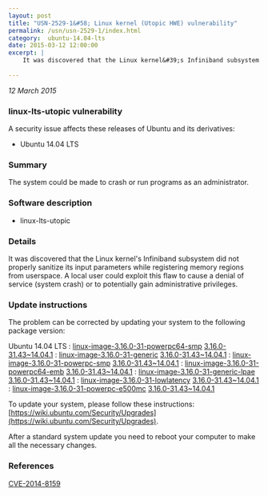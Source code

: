 ```yaml
---
layout: post
title: "USN-2529-1&#58; Linux kernel (Utopic HWE) vulnerability"
permalink: /usn/usn-2529-1/index.html
category:  ubuntu-14.04-lts
date: 2015-03-12 12:00:00
excerpt: |
    It was discovered that the Linux kernel&#39;s Infiniband subsystem did not properly sanitize its input parameters while registering memory regions from userspace. A local user could exploit this flaw to cause a denial of service (system crash) or to potentially gain administrative privileges. 
    
--- 
```

 
 

*12 March 2015*

### linux-lts-utopic vulnerability

A security issue affects these releases of Ubuntu and its derivatives:

* Ubuntu 14.04 LTS

### Summary

The system could be made to crash or run programs as an administrator. 

### Software description

* linux-lts-utopic 

### Details

It was discovered that the Linux kernel&#39;s Infiniband subsystem did not properly sanitize its input parameters while registering memory regions from userspace. A local user could exploit this flaw to cause a denial of service (system crash) or to potentially gain administrative privileges. 

### Update instructions

The problem can be corrected by updating your system to the following package version:

Ubuntu 14.04 LTS
 : [linux-image-3.16.0-31-powerpc64-smp](https://launchpad.net/ubuntu/+source/linux-lts-utopic) <span> [3.16.0-31.43~14.04.1](https://launchpad.net/ubuntu/+source/linux-lts-utopic/3.16.0-31.43~14.04.1) </span> 
 : [linux-image-3.16.0-31-generic](https://launchpad.net/ubuntu/+source/linux-lts-utopic) <span> [3.16.0-31.43~14.04.1](https://launchpad.net/ubuntu/+source/linux-lts-utopic/3.16.0-31.43~14.04.1) </span> 
 : [linux-image-3.16.0-31-powerpc-smp](https://launchpad.net/ubuntu/+source/linux-lts-utopic) <span> [3.16.0-31.43~14.04.1](https://launchpad.net/ubuntu/+source/linux-lts-utopic/3.16.0-31.43~14.04.1) </span> 
 : [linux-image-3.16.0-31-powerpc64-emb](https://launchpad.net/ubuntu/+source/linux-lts-utopic) <span> [3.16.0-31.43~14.04.1](https://launchpad.net/ubuntu/+source/linux-lts-utopic/3.16.0-31.43~14.04.1) </span> 
 : [linux-image-3.16.0-31-generic-lpae](https://launchpad.net/ubuntu/+source/linux-lts-utopic) <span> [3.16.0-31.43~14.04.1](https://launchpad.net/ubuntu/+source/linux-lts-utopic/3.16.0-31.43~14.04.1) </span> 
 : [linux-image-3.16.0-31-lowlatency](https://launchpad.net/ubuntu/+source/linux-lts-utopic) <span> [3.16.0-31.43~14.04.1](https://launchpad.net/ubuntu/+source/linux-lts-utopic/3.16.0-31.43~14.04.1) </span> 
 : [linux-image-3.16.0-31-powerpc-e500mc](https://launchpad.net/ubuntu/+source/linux-lts-utopic) <span> [3.16.0-31.43~14.04.1](https://launchpad.net/ubuntu/+source/linux-lts-utopic/3.16.0-31.43~14.04.1) </span> 

To update your system, please follow these instructions: [https://wiki.ubuntu.com/Security/Upgrades](https://wiki.ubuntu.com/Security/Upgrades).

After a standard system update you need to reboot your computer to make all the necessary changes. 

### References

 
 [CVE-2014-8159](http://people.ubuntu.com/~ubuntu-security/cve/CVE-2014-8159)
 

